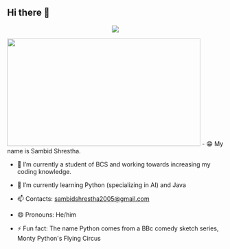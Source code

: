 ## Hi there 👋

<!--
**Raspberry025/Raspberry025** is a ✨ _special_ ✨ repository because its `README.md` (this file) appears on your GitHub profile.-->
<p align="center">
  <img src="https://capsule-render.vercel.app/api?text=W E L C O M E 🙏&animation=fadeIn&type=waving&color=gradient&height=100"/>
</p>
<a>
  <img height="250" width="450" src="https://media.giphy.com/media/SEaKNxJgOfU76/giphy.gif?cid=790b7611ha03vr92r6u3hc54e0qbght8bdpb29cq3vb74vdr&ep=v1_gifs_search&rid=giphy.gif&ct=g"/>
</a>
- 😁 My name is Sambid Shrestha.  

- 🔭 I’m currently a student of BCS and working towards increasing my coding knowledge.

- 🌱 I’m currently learning Python (specializing in AI) and Java 

- 📫 Contacts: sambidshrestha2005@gmail.com 

- 😄 Pronouns: He/him

- ⚡ Fun fact: The name Python comes from a BBc comedy sketch series, Monty Python's Flying Circus
